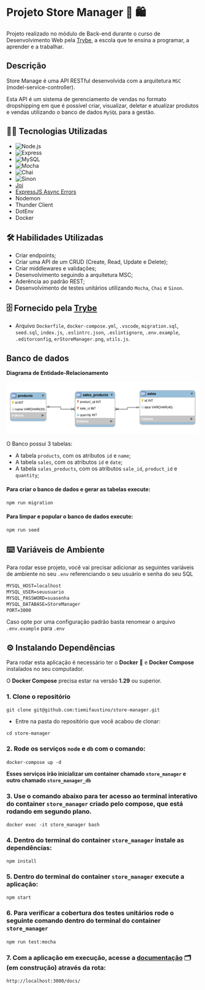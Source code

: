 

# Projeto Store Manager 🏪 🛍️


Projeto realizado no módulo de Back-end durante o curso de Desenvolvimento Web pela [Trybe](https://www.betrybe.com/), a escola que te ensina a programar, a aprender e a trabalhar.


## Descrição

Store Manage é uma API RESTful desenvolvida com a arquitetura `MSC` (model-service-controller).

Esta API é um sistema de gerenciamento de vendas no formato dropshipping em que é possível criar, visualizar, deletar e atualizar produtos e vendas utilizando o banco de dados `MySQL` para a gestão.


## 👩‍💻 Tecnologias Utilizadas

- ![Node.js](https://img.shields.io/badge/Node.js-43853D?style=for-the-badge&logo=node.js&logoColor=white)
- ![Express](https://img.shields.io/badge/Express.js-404D59?style=for-the-badge)                
- ![MySQL](https://img.shields.io/badge/MySQL-00000F?style=for-the-badge&logo=mysql&logoColor=white)
- ![Mocha](https://img.shields.io/badge/mocha.js-323330?style=for-the-badge&logo=mocha&logoColor=Brown)
- ![Chai](https://img.shields.io/badge/chai.js-323330?style=for-the-badge&logo=chai&logoColor=red)
- ![Sinon](https://img.shields.io/badge/sinon.js-323330?style=for-the-badge&logo=sinon)
- [Joi](https://joi.dev/api/?v=17.6.0)
- [ExpressJS Async Errors](https://www.npmjs.com/package/express-async-errors)
- Nodemon
- Thunder Client
- DotEnv
- Docker


## 🛠️ Habilidades Utilizadas

- Criar endpoints;
- Criar uma API de um CRUD (Create, Read, Update e Delete);
- Criar middlewares e validações;
- Desenvolvimento seguindo a arquitetura MSC;
- Aderência ao padrão REST;
- Desenvolvimento de testes unitários utilizando `Mocha`, `Chai` e `Sinon`.


## 🗄️ Fornecido pela [Trybe](https://www.betrybe.com/)

- Arquivo `Dockerfile`, `docker-compose.yml`, `.vscode`, `migration.sql`, `seed.sql`, `index.js`, `.eslintrc.json`, `.eslintignore`, `.env.example`, `.editorconfig`, `erStoreManager.png`, `utils.js`.


## Banco de dados

**Diagrama de Entidade-Relacionamento**

![DER](./erStoreManager.png)

O Banco possui 3 tabelas:

- A tabela `products`, com os atributos `id` e `name`;
- A tabela `sales`, com os atributos `id` e `date`;
- A tabela `sales_products`, com os atributos `sale_id`, `product_id` e `quantity`;

#### Para criar o banco de dados e gerar as tabelas execute:
```
npm run migration
```
#### Para limpar e popular o banco de dados execute:
```
npm run seed
```


## ⌨️ Variáveis de Ambiente

Para rodar esse projeto, você vai precisar adicionar as seguintes variáveis de ambiente no seu `.env` referenciando o seu usuário e senha do seu SQL

```
MYSQL_HOST=localhost
MYSQL_USER=seuusuario
MYSQL_PASSWORD=suasenha
MYSQL_DATABASE=StoreManager
PORT=3000
```
Caso opte por uma configuração padrão basta renomear o arquivo `.env.example` para `.env`



## ⚙️ Instalando Dependências

Para rodar esta aplicação é necessário ter o **Docker** 🐳 e **Docker Compose** instalados no seu computador.

O **Docker Compose** precisa estar na versão **1.29** ou superior.



### 1. Clone o repositório
```
git clone git@github.com:tiemifaustino/store-manager.git
```

  * Entre na pasta do repositório que você acabou de clonar:
```
cd store-manager
```


### 2. Rode os serviços `node` e `db` com o comando:
```
docker-compose up -d
```
**Esses serviços irão inicializar um container chamado `store_manager` e outro chamado `store_manager_db`**


### 3. Use o comando abaixo para ter acesso ao terminal interativo do container `store_manager` criado pelo compose, que está rodando em segundo plano.
```
docker exec -it store_manager bash
```


### 4. Dentro do terminal do container `store_manager` instale as dependências:
```
npm install
```


### 5. Dentro do terminal do container `store_manager` execute a aplicação:
```
npm start
```


### 6. Para verificar a cobertura dos testes unitários rode o seguinte comando dentro do terminal do container `store_manager` 
```
npm run test:mocha
```

### 7. Com a aplicação em execução, acesse a [documentação](http://localhost:3000/docs/) 🗂️ (em construção) através da rota:
```
http://localhost:3000/docs/
```
